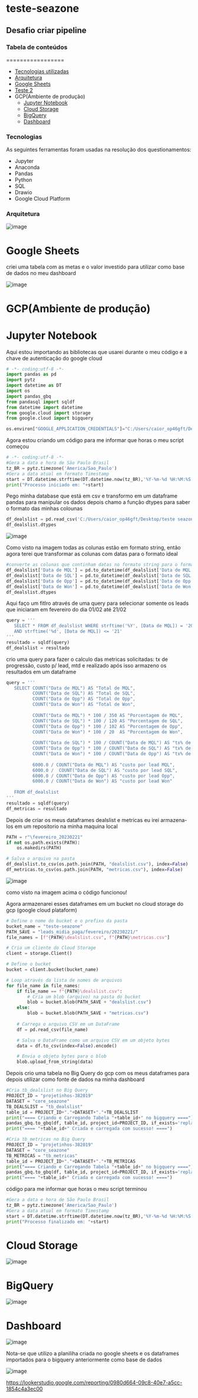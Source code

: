 # teste-seazone
## Desafio criar pipeline
### Tabela de conteúdos
=================
<!--ts-->
  * [Tecnologias utilizadas](#Tecnologias)
  * [Arquitetura](#Arquitetura)
  * [Google Sheets](#Google-Sheets)
  * [Teste 2](#Teste-2)
  * GCP(Ambiente de produção)
    * [Jupyter Notebook](#Jupyter-Notebook)
    * [Cloud Storage](#Cloud-Storage)
    * [BigQuery](#BigQuery) 
    * [Dashboard](#Dashboard)
<!--te-->
### Tecnologias

As seguintes ferramentas foram usadas na resolução dos questionamentos:

- Jupyter
- Anaconda
- Pandas 
- Python
- SQL
- Drawio
- Google Cloud Platform

### Arquitetura
![image](https://user-images.githubusercontent.com/73916591/229174086-f51dd495-410f-48b0-b696-4f8db3353f77.png)

# Google Sheets
criei uma tabela com as metas e o valor investido para utilizar como base de dados no meu dashboard

![image](https://user-images.githubusercontent.com/73916591/229195358-7fa8e852-be6e-4135-836b-413af9f1fa7f.png)


# GCP(Ambiente de produção)

# Jupyter Notebook

Aqui estou importando as bibliotecas que usarei durante o meu código e a chave de autenticação do google cloud
```python
# -*- coding:utf-8 -*-
import pandas as pd
import pytz
import datetime as DT
import os
import pandas_gbq
from pandasql import sqldf
from datetime import datetime
from google.cloud import storage
from google.cloud import bigquery

os.environ["GOOGLE_APPLICATION_CREDENTIALS"]="C:/Users/caior_op46gft/Desktop/teste seazone/projetinhos-382019-7575362a8e96.json"
```
Agora estou criando um código para me informar que horas o meu script começou
```python
# -*- coding:utf-8 -*-
#Gera a data e hora de São Paulo Brasil
tz_BR = pytz.timezone('America/Sao_Paulo')
#Gera a data atual em formato Timestamp
start = DT.datetime.strftime(DT.datetime.now(tz_BR),'%Y-%m-%d %H:%M:%S')
print("Processo iniciado em: "+start)
```

Pego minha database que está em csv e transformo em um dataframe pandas para manipular os dados depois chamo a função dtypes para saber
o formato das minhas colounas

```python
df_dealslist = pd.read_csv('C:/Users/caior_op46gft/Desktop/teste seazone/Teste BD - deals list.csv')
df_dealslist.dtypes
```
![image](https://user-images.githubusercontent.com/73916591/229186590-749d50cc-7889-4415-97cd-d2f8b33eb4de.png)

Como visto na imagem todas as colunas estão em formato string, então agora terei que transformar as colunas com datas para o formato ideal

```python
#converte as colunas que continham datas no formato string para o formato data
df_dealslist['Data de MQL'] = pd.to_datetime(df_dealslist['Data de MQL'])
df_dealslist['Data de SQL'] = pd.to_datetime(df_dealslist['Data de SQL'])
df_dealslist['Data de Opp'] = pd.to_datetime(df_dealslist['Data de Opp'])
df_dealslist['Data de Won'] = pd.to_datetime(df_dealslist['Data de Won'])
df_dealslist.dtypes
```
Aqui faço um fitlro através de uma query para selecionar somente os leads que iniciaram em fevereiro 
do dia 01/02 até 21/02

```python
query = '''
   SELECT * FROM df_dealslist WHERE strftime('%Y', [Data de MQL]) = '2023' AND strftime('%m', [Data de MQL]) = '02'
   AND strftime('%d', [Data de MQL]) <= '21'
'''
resultado = sqldf(query)
df_dealslist = resultado
```

crio uma query para fazer o calculo das metricas solicitadas: tx de progressão, custo p/ lead, mtd e realizado após isso 
armazeno os resultados em um dataframe

```python
query = '''
   SELECT COUNT("Data de MQL") AS "Total de MQL",
          COUNT("Data de SQL") AS "Total de SQL",
          COUNT("Data de Opp") AS "Total de Opp",
          COUNT("Data de Won") AS "Total de Won",
          
          COUNT("Data de MQL") * 100 / 350 AS "Porcentagem de MQL",
          COUNT("Data de SQL") * 100 / 120 AS "Porcentagem de SQL",
          COUNT("Data de Opp") * 100 / 102 AS "Porcentagem de Opp",
          COUNT("Data de Won") * 100 / 20  AS "Porcentagem de Won",
          
          COUNT("Data de SQL") * 100 / COUNT("Data de MQL") AS "tx% de conversao MQL",
          COUNT("Data de Opp") * 100 / COUNT("Data de SQL") AS "tx% de conversao SQL",
          COUNT("Data de Won") * 100 / COUNT("Data de Opp") AS "tx% de conversao Opp",
          
          6000.0 / COUNT("Data de MQL") AS "custo por lead MQL",
          6000.0 /  COUNT("Data de SQL") AS "custo por lead SQL",
          6000.0 / COUNT("Data de Opp") AS "custo por lead Opp",
          6000.0 / COUNT("Data de Won") AS "custo por lead Won"
   
   FROM df_dealslist
'''
resultado = sqldf(query)
df_metricas = resultado
```
Depois de criar os meus dataframes dealslist e metricas eu irei armazena-los em um repositorio na minha maquina local

```python
PATH = r"\fevereiro_20230221"
if not os.path.exists(PATH):
    os.makedirs(PATH)

# Salva o arquivo na pasta
df_dealslist.to_csv(os.path.join(PATH, "dealslist.csv"), index=False)
df_metricas.to_csv(os.path.join(PATH, "metricas.csv"), index=False)
```

![image](https://user-images.githubusercontent.com/73916591/229191207-81fe8956-3d53-4960-9fba-70ec24318781.png)

como visto na imagem acima o código funcionou!

Agora armazenarei esses dataframes em um bucket no cloud storage do gcp (google cloud plataform)


```python
# Define o nome do bucket e o prefixo da pasta
bucket_name = "teste-seazone"
PATH_SAVE = "leads_midia_paga/fevereiro/20230221/"
file_names = [f"{PATH}\dealslist.csv", f"{PATH}\metricas.csv"]

# Cria um cliente do Cloud Storage
client = storage.Client()

# Define o bucket
bucket = client.bucket(bucket_name)

# Loop através da lista de nomes de arquivos
for file_name in file_names:
    if file_name == f"{PATH}\dealslist.csv":
        # Cria um blob (arquivo) na pasta do bucket
        blob = bucket.blob(PATH_SAVE + "dealslist.csv")
    else:
        blob = bucket.blob(PATH_SAVE + "metricas.csv")
    
    # Carrega o arquivo CSV em um DataFrame
    df = pd.read_csv(file_name)

    # Salva o DataFrame como um arquivo CSV em um objeto bytes
    data = df.to_csv(index=False).encode()

    # Envia o objeto bytes para o blob
    blob.upload_from_string(data)
```

Depois crio uma tabela no Big Query do gcp com os meus dataframes para depois utilizar como fonte de dados na minha dashboard

```python
#Cria tb_dealslist no Big Query
PROJECT_ID = "projetinhos-382019"
DATASET = "core_seazone"
TB_DEALSLIST = "tb_dealslist"
table_id = PROJECT_ID+"."+DATASET+"."+TB_DEALSLIST
print("==== Criando e Carregando Tabela "+table_id+" no bigquery ====")
pandas_gbq.to_gbq(df, table_id, project_id=PROJECT_ID, if_exists='replace') #Se existir, usar "replace" or "append" 
print("==== "+table_id+" Criada e carregada com sucesso! ====")

#Cria tb_metricas no Big Query
PROJECT_ID = "projetinhos-382019"
DATASET = "core_seazone"
TB_METRICAS = "tb_metricas"
table_id = PROJECT_ID+"."+DATASET+"."+TB_METRICAS
print("==== Criando e Carregando Tabela "+table_id+" no bigquery ====")
pandas_gbq.to_gbq(df, table_id, project_id=PROJECT_ID, if_exists='replace') #Se existir, usar "replace" or "append" 
print("==== "+table_id+" Criada e carregada com sucesso! ====")   
```

código para me informar que horas o meu script terminou
```python
#Gera a data e hora de São Paulo Brasil
tz_BR = pytz.timezone('America/Sao_Paulo')
#Gera a data atual em formato Timestamp
start = DT.datetime.strftime(DT.datetime.now(tz_BR),'%Y-%m-%d %H:%M:%S')
print("Processo finalizado em: "+start)
```
# Cloud Storage

![image](https://user-images.githubusercontent.com/73916591/229195672-9000fd67-2d12-4708-84eb-20d394563f47.png)

# BigQuery

![image](https://user-images.githubusercontent.com/73916591/229195936-5bfc3330-f048-437d-aa50-de4d833c06fe.png)

# Dashboard

![image](https://github.com/CaioRodSousa/nebula_dashboard/assets/73916591/106ecffb-8de3-4807-8314-c5a34f0d37f2)

Nota-se que utilizo a planiliha criada no google sheets e os dataframes importados para o bigquery anteriormente como base de dados

![image](https://github.com/CaioRodSousa/nebula_dashboard/assets/73916591/defd14ac-9a91-4a9e-b555-4cc8877c76eb)

https://lookerstudio.google.com/reporting/0980d664-09c8-40e7-a5cc-1854c4a3ec00
